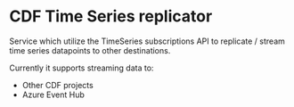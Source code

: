 # CDF Time Series replicator

Service which utilize the TimeSeries subscriptions API to replicate / stream time series datapoints to other destinations.

Currently it supports streaming data to:
* Other CDF projects
* Azure Event Hub

  
